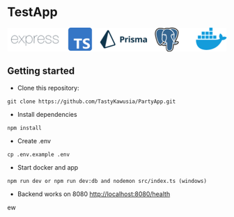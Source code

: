 # TestApp
<div align="center">
  <img width="512" src="https://raw.githubusercontent.com/adamsmichal/boilerplate_ts_node_prisma_docker/main/banner.png" alt="prisma-docker">
</div>

## Getting started

- Clone this repository:

```
git clone https://github.com/TastyKawusia/PartyApp.git
```

- Install dependencies

```
npm install
```

- Create .env

```
cp .env.example .env
```

- Start docker and app 

```
npm run dev or npm run dev:db and nodemon src/index.ts (windows)
```

- Backend works on 8080
  <a href="http://localhost:8080/health">http://localhost:8080/health</a>

ew